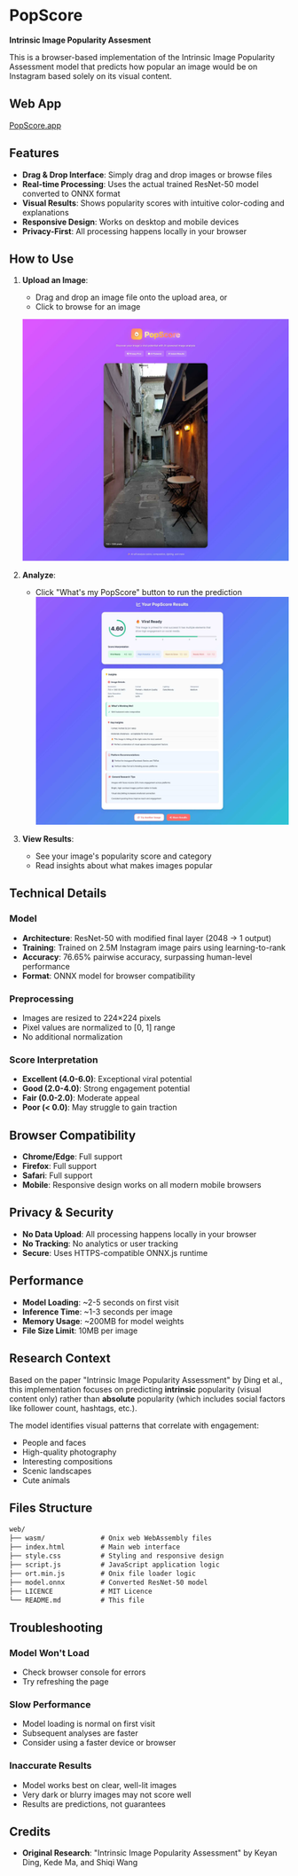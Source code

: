 # PopScore
**Intrinsic Image Popularity Assesment**

This is a browser-based implementation of the Intrinsic Image Popularity Assessment model that predicts how popular an image would be on Instagram based solely on its visual content.

## Web App

[PopScore.app](https://popscore.app)
## Features

- **Drag & Drop Interface**: Simply drag and drop images or browse files
- **Real-time Processing**: Uses the actual trained ResNet-50 model converted to ONNX format
- **Visual Results**: Shows popularity scores with intuitive color-coding and explanations
- **Responsive Design**: Works on desktop and mobile devices
- **Privacy-First**: All processing happens locally in your browser

## How to Use

1. **Upload an Image**:
   - Drag and drop an image file onto the upload area, or
   - Click to browse for an image

   ![Example](demo1.jpg)

2. **Analyze**:
   - Click "What's my PopScore" button to run the prediction
   ![Example Result](demo2.jpg)

3. **View Results**:
   - See your image's popularity score and category
   - Read insights about what makes images popular

## Technical Details

### Model
- **Architecture**: ResNet-50 with modified final layer (2048 → 1 output)
- **Training**: Trained on 2.5M Instagram image pairs using learning-to-rank
- **Accuracy**: 76.65% pairwise accuracy, surpassing human-level performance
- **Format**: ONNX model for browser compatibility

### Preprocessing
- Images are resized to 224×224 pixels
- Pixel values are normalized to [0, 1] range
- No additional normalization

### Score Interpretation
- **Excellent (4.0-6.0)**: Exceptional viral potential
- **Good (2.0-4.0)**: Strong engagement potential  
- **Fair (0.0-2.0)**: Moderate appeal
- **Poor (< 0.0)**: May struggle to gain traction

## Browser Compatibility

- **Chrome/Edge**: Full support
- **Firefox**: Full support
- **Safari**: Full support
- **Mobile**: Responsive design works on all modern mobile browsers

## Privacy & Security

- **No Data Upload**: All processing happens locally in your browser
- **No Tracking**: No analytics or user tracking
- **Secure**: Uses HTTPS-compatible ONNX.js runtime

## Performance

- **Model Loading**: ~2-5 seconds on first visit
- **Inference Time**: ~1-3 seconds per image
- **Memory Usage**: ~200MB for model weights
- **File Size Limit**: 10MB per image

## Research Context

Based on the paper "Intrinsic Image Popularity Assessment" by Ding et al., this implementation focuses on predicting **intrinsic** popularity (visual content only) rather than **absolute** popularity (which includes social factors like follower count, hashtags, etc.).

The model identifies visual patterns that correlate with engagement:
- People and faces
- High-quality photography
- Interesting compositions
- Scenic landscapes
- Cute animals

## Files Structure

```
web/
├── wasm/              # Onix web WebAssembly files
├── index.html         # Main web interface
├── style.css          # Styling and responsive design
├── script.js          # JavaScript application logic
├── ort.min.js         # Onix file loader logic
├── model.onnx         # Converted ResNet-50 model
├── LICENCE            # MIT Licence
└── README.md          # This file
```

## Troubleshooting

### Model Won't Load
- Check browser console for errors
- Try refreshing the page

### Slow Performance
- Model loading is normal on first visit
- Subsequent analyses are faster
- Consider using a faster device or browser

### Inaccurate Results
- Model works best on clear, well-lit images
- Very dark or blurry images may not score well
- Results are predictions, not guarantees


## Credits
- **Original Research**: "Intrinsic Image Popularity Assessment" by Keyan Ding, Kede Ma, and Shiqi Wang